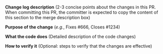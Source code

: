 **Change log description**
(2-3 concise points about the changes in this PR. When committing this PR, the committer is expected to copy the content of this section to the merge description box)

**Purpose of the change**
(_e.g._, Fixes #666, Closes #1234)

**What the code does** 
(Detailed description of the code changes)

**How to verify it**
(Optional: steps to verify that the changes are effective)
